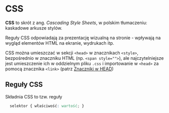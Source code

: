 # CSS

**CSS** to skrót z ang. *Cascading Style Sheets*, w polskim tłumaczeniu:
kaskadowe arkusze stylów.

Reguły CSS odpowiadają za prezentację wizualną na stronie - wpływają na wygląd
elementów HTML na ekranie, wydrukach itp.

CSS można umieszczać w sekcji `<head>` w znacznikach `<style>`, bezpośrednio w
znaczniku HTML (np. `<span style="">`), ale najczytelniejsze jest umieszczenie
ich w oddzielnym pliku `.css` i importowanie w `<head>` za pomocą znacznika
`<link>` (patrz [Znaczniki w HEAD](html/znaczniki-head?id=link))

## Reguły CSS

Składnia CSS to tzw. reguły

```css
  selektor { właściwość: wartość; }
```
